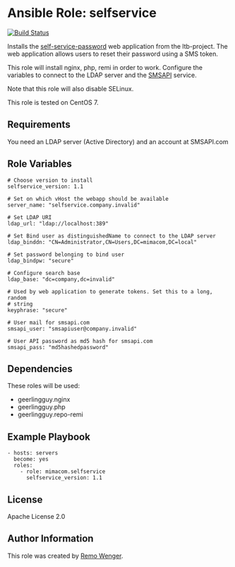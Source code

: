 # Ansible Role: selfservice

[![Build Status](https://img.shields.io/travis/mimacom/ansible-role-selfservice.svg)](https://travis-ci.org/mimacom/ansible-role-selfservice)

Installs the [self-service-password](https://ltb-project.org/documentation/self-service-password)
web application from the ltb-project. The web application allows users to reset
their password using a SMS token.

This role will install nginx, php, remi in order to work. Configure the
variables to connect to the LDAP server and the [SMSAPI](smsapi.com) service.

Note that this role will also disable SELinux.

This role is tested on CentOS 7.

## Requirements

You need an LDAP server (Active Directory) and an account at SMSAPI.com

## Role Variables

    # Choose version to install
    selfservice_version: 1.1

    # Set on which vHost the webapp should be available
    server_name: "selfservice.company.invalid"

    # Set LDAP URI
    ldap_url: "ldap://localhost:389"

    # Set Bind user as distinguishedName to connect to the LDAP server
    ldap_binddn: "CN=Administrator,CN=Users,DC=mimacom,DC=local"

    # Set password belonging to bind user
    ldap_bindpw: "secure"

    # Configure search base
    ldap_base: "dc=company,dc=invalid"

    # Used by web application to generate tokens. Set this to a long, random
    # string
    keyphrase: "secure"

    # User mail for smsapi.com
    smsapi_user: "smsapiuser@company.invalid"

    # User API password as md5 hash for smsapi.com
    smsapi_pass: "md5hashedpassword"


## Dependencies

These roles will be used:
 * geerlingguy.nginx
 * geerlingguy.php
 * geerlingguy.repo-remi

## Example Playbook

    - hosts: servers
      become: yes
      roles:
        - role: mimacom.selfservice
          selfservice_version: 1.1

## License

Apache License 2.0

## Author Information

This role was created by [Remo Wenger](http://www.remowenger.ch).
